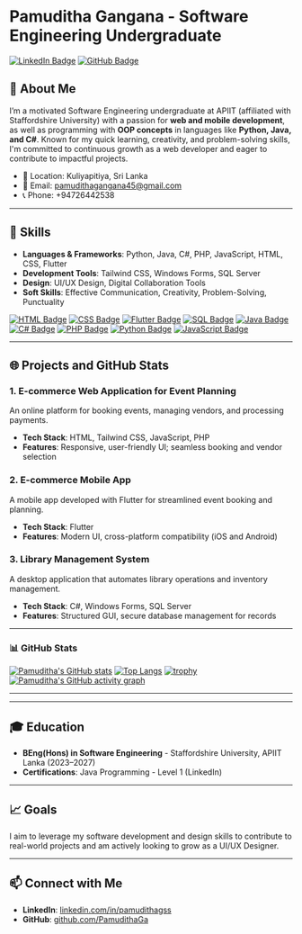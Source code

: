 # Pamuditha Gangana - Software Engineering Undergraduate

[![LinkedIn Badge](https://img.shields.io/badge/-Pamuditha%20Gangana-blue?style=flat-square&logo=Linkedin&logoColor=white&link=https://www.linkedin.com/in/pamudithagss)](https://www.linkedin.com/in/pamudithagss)
[![GitHub Badge](https://img.shields.io/badge/-PamudithaGa-black?style=flat-square&logo=github&logoColor=white&link=https://github.com/PamudithaGa)](https://github.com/PamudithaGa)

## 👋 About Me
I’m a motivated Software Engineering undergraduate at APIIT (affiliated with Staffordshire University) with a passion for **web and mobile development**, as well as programming with **OOP concepts** in languages like **Python, Java, and C#**. Known for my quick learning, creativity, and problem-solving skills, I'm committed to continuous growth as a web developer and eager to contribute to impactful projects.

- 📍 Location: Kuliyapitiya, Sri Lanka
- 📧 Email: pamudithagangana45@gmail.com
- 📞 Phone: +94726442538

---

## 🔧 Skills
- **Languages & Frameworks**: Python, Java, C#, PHP, JavaScript, HTML, CSS, Flutter
- **Development Tools**: Tailwind CSS, Windows Forms, SQL Server
- **Design**: UI/UX Design, Digital Collaboration Tools
- **Soft Skills**: Effective Communication, Creativity, Problem-Solving, Punctuality

[![HTML Badge](https://img.shields.io/badge/-HTML5-e34f26?style=flat-square&logo=html5&logoColor=white&link=https://developer.mozilla.org/en-US/docs/Web/HTML)](https://developer.mozilla.org/en-US/docs/Web/HTML)
[![CSS Badge](https://img.shields.io/badge/-CSS3-1572b6?style=flat-square&logo=css3&logoColor=white&link=https://developer.mozilla.org/en-US/docs/Web/CSS)](https://developer.mozilla.org/en-US/docs/Web/CSS)
[![Flutter Badge](https://img.shields.io/badge/-Flutter-02569B?style=flat-square&logo=flutter&logoColor=white&link=https://flutter.dev/)](https://flutter.dev/)
[![SQL Badge](https://img.shields.io/badge/-SQL-4479A1?style=flat-square&logo=postgresql&logoColor=white&link=https://www.postgresql.org/docs/)](https://www.postgresql.org/docs/)
[![Java Badge](https://img.shields.io/badge/-Java-red?style=flat-square&logo=java&logoColor=white&link=https://www.java.com/)](https://www.java.com/)
[![C# Badge](https://img.shields.io/badge/-C%23-purple?style=flat-square&logo=csharp&logoColor=white&link=https://dotnet.microsoft.com/)](https://dotnet.microsoft.com/)
[![PHP Badge](https://img.shields.io/badge/-PHP-777bb4?style=flat-square&logo=php&logoColor=white&link=https://www.php.net/)](https://www.php.net/)
[![Python Badge](https://img.shields.io/badge/-Python-blue?style=flat-square&logo=python&logoColor=white&link=https://www.python.org/)](https://www.python.org/)
[![JavaScript Badge](https://img.shields.io/badge/-JavaScript-f7df1e?style=flat-square&logo=javascript&logoColor=black&link=https://developer.mozilla.org/en-US/docs/Web/JavaScript)](https://developer.mozilla.org/en-US/docs/Web/JavaScript)

---

## 🌐 Projects and GitHub Stats

### 1. E-commerce Web Application for Event Planning
An online platform for booking events, managing vendors, and processing payments.
- **Tech Stack**: HTML, Tailwind CSS, JavaScript, PHP
- **Features**: Responsive, user-friendly UI; seamless booking and vendor selection

### 2. E-commerce Mobile App
A mobile app developed with Flutter for streamlined event booking and planning.
- **Tech Stack**: Flutter
- **Features**: Modern UI, cross-platform compatibility (iOS and Android)

### 3. Library Management System
A desktop application that automates library operations and inventory management.
- **Tech Stack**: C#, Windows Forms, SQL Server
- **Features**: Structured GUI, secure database management for records

---

### 📊 GitHub Stats

[![Pamuditha's GitHub stats](https://github-readme-stats.vercel.app/api?username=PamudithaGa&show_icons=true&theme=radical)](https://github.com/PamudithaGa)
[![Top Langs](https://github-readme-stats.vercel.app/api/top-langs/?username=PamudithaGa&layout=compact&theme=radical)](https://github.com/PamudithaGa)
[![trophy](https://github-profile-trophy.vercel.app/?username=PamudithaGa&theme=radical)](https://github.com/PamudithaGa)
[![Pamuditha's GitHub activity graph](https://github-readme-activity-graph.cyclic.app/graph?username=PamudithaGa&theme=github)](https://github.com/PamudithaGa)

---


---

## 🎓 Education
- **BEng(Hons) in Software Engineering** - Staffordshire University, APIIT Lanka (2023–2027)
- **Certifications**: Java Programming - Level 1 (LinkedIn)

---

## 📈 Goals
I aim to leverage my software development and design skills to contribute to real-world projects and am actively looking to grow as a UI/UX Designer.

--- 

## 📫 Connect with Me
- **LinkedIn**: [linkedin.com/in/pamudithagss](https://www.linkedin.com/in/pamudithagss)
- **GitHub**: [github.com/PamudithaGa](https://github.com/PamudithaGa)
